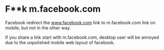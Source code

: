# F**k m.facebook.com

Facebook redirect the www.facebook.com link to m.facebook.com link on mobile, but not in the other way.

If you share a link start with m.facebook.com, desktop user will be annoyed due to the unpolished mobile web layout of
facebook.